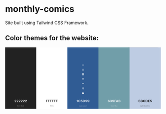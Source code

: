 # monthly-comics
Site built using Tailwind CSS Framework.



## Color themes for the website: 

![images](https://github.com/Pyncro/monthly-comics/blob/main/img/color.png)
